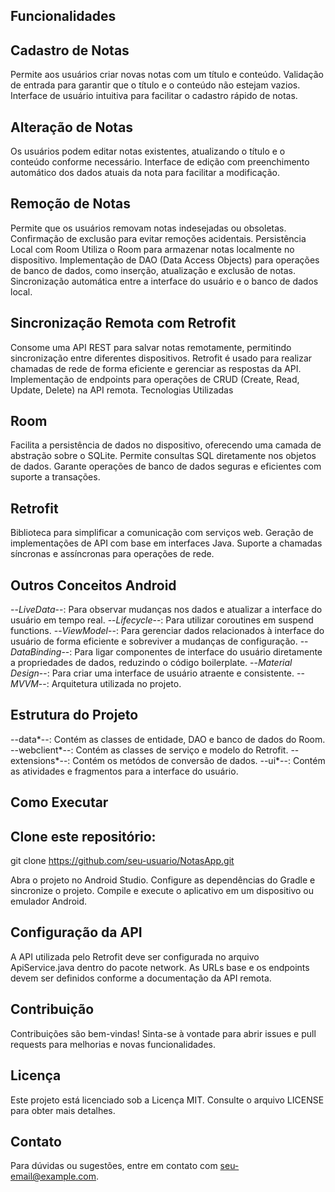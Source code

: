 ## Funcionalidades

## Cadastro de Notas
Permite aos usuários criar novas notas com um título e conteúdo.
Validação de entrada para garantir que o título e o conteúdo não estejam vazios.
Interface de usuário intuitiva para facilitar o cadastro rápido de notas.

## Alteração de Notas
Os usuários podem editar notas existentes, atualizando o título e o conteúdo conforme necessário.
Interface de edição com preenchimento automático dos dados atuais da nota para facilitar a modificação.

## Remoção de Notas
Permite que os usuários removam notas indesejadas ou obsoletas.
Confirmação de exclusão para evitar remoções acidentais.
Persistência Local com Room
Utiliza o Room para armazenar notas localmente no dispositivo.
Implementação de DAO (Data Access Objects) para operações de banco de dados, como inserção, atualização e exclusão de notas.
Sincronização automática entre a interface do usuário e o banco de dados local.

## Sincronização Remota com Retrofit
Consome uma API REST para salvar notas remotamente, permitindo sincronização entre diferentes dispositivos.
Retrofit é usado para realizar chamadas de rede de forma eficiente e gerenciar as respostas da API.
Implementação de endpoints para operações de CRUD (Create, Read, Update, Delete) na API remota.
Tecnologias Utilizadas

## Room
Facilita a persistência de dados no dispositivo, oferecendo uma camada de abstração sobre o SQLite.
Permite consultas SQL diretamente nos objetos de dados.
Garante operações de banco de dados seguras e eficientes com suporte a transações.

## Retrofit
Biblioteca para simplificar a comunicação com serviços web.
Geração de implementações de API com base em interfaces Java.
Suporte a chamadas síncronas e assíncronas para operações de rede.

## Outros Conceitos Android
--*LiveData*--: Para observar mudanças nos dados e atualizar a interface do usuário em tempo real.
--*Lifecycle*--: Para utilizar coroutines em suspend functions.
--*ViewModel*--: Para gerenciar dados relacionados à interface do usuário de forma eficiente e sobreviver a mudanças de configuração.
--*DataBinding*--: Para ligar componentes de interface do usuário diretamente a propriedades de dados, reduzindo o código boilerplate.
--*Material Design*--: Para criar uma interface de usuário atraente e consistente.
--*MVVM*--: Arquitetura utilizada no projeto.

## Estrutura do Projeto
--data*--: Contém as classes de entidade, DAO e banco de dados do Room.
--webclient*--: Contém as classes de serviço e modelo do Retrofit.
--extensions*--: Contém os metódos de conversão de dados.
--ui*--: Contém as atividades e fragmentos para a interface do usuário.

## Como Executar

## Clone este repositório:
git clone https://github.com/seu-usuario/NotasApp.git

Abra o projeto no Android Studio.
Configure as dependências do Gradle e sincronize o projeto.
Compile e execute o aplicativo em um dispositivo ou emulador Android.

## Configuração da API
A API utilizada pelo Retrofit deve ser configurada no arquivo ApiService.java dentro do pacote network.
As URLs base e os endpoints devem ser definidos conforme a documentação da API remota.

## Contribuição
Contribuições são bem-vindas! Sinta-se à vontade para abrir issues e pull requests para melhorias e novas funcionalidades.

## Licença
Este projeto está licenciado sob a Licença MIT. Consulte o arquivo LICENSE para obter mais detalhes.

## Contato
Para dúvidas ou sugestões, entre em contato com seu-email@example.com.
